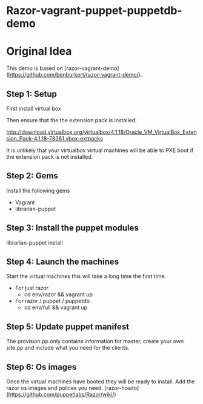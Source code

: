 Razor-vagrant-puppet-puppetdb-demo
==================================

# Original Idea

This demo is based on [razor-vagrant-demo] (https://github.com/benburkert/razor-vagrant-demo/).

## Step 1: Setup
First install virtual box

Then ensure that the the extension pack is installed:

 http://download.virtualbox.org/virtualbox/4.1.18/Oracle_VM_VirtualBox_Extension_Pack-4.1.18-78361.vbox-extpacks

It is unlikely that your virtualbox virtual machines will be able to PXE boot if the
extension pack is not installed.

## Step 2: Gems
Install the following gems

* Vagrant
* librarian-puppet

## Step 3: Install the puppet modules
librarian-puppet install

## Step 4: Launch the machines
Start the virtual machines this will take a long time the first time.

* For just razor
  * cd env/razor && vagrant up
* For razor / puppet / puppetdb
  * cd env/full && vagrant up

## Step 5: Update puppet manifest
The provision.pp only contains information for master, create your own site.pp and include what you need for the clients.

## Step 6: Os images
Once the virtual machines have booted they will be ready to install. Add the razor os images and polices you need.
[razor-howto] (https://github.com/puppetlabs/Razor/wiki/)
